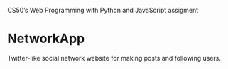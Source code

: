 CS50’s Web Programming with Python and JavaScript assigment

# NetworkApp
Twitter-like social network website for making posts and following users.
